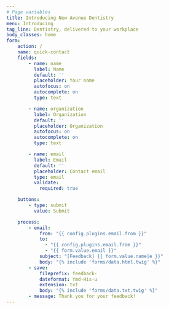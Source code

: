 ```yaml
---
# Page variables
title: Introducing New Avenue Dentistry
menu: Introducing
tag_line: Dentistry, delivered to your workplace
body_classes: home
form:
    action: /
    name: quick-contact
    fields:
        - name: name
          label: Name
          default: ''
          placeholder: Your name
          autofocus: on
          autocomplete: on
          type: text

        - name: organization
          label: Organization
          default: ''
          placeholder: Organization
          autofocus: on
          autocomplete: on
          type: text

        - name: email
          label: Email
          default: ''
          placeholder: Contact email
          type: email
          validate:
            required: true

    buttons:
        - type: submit
          value: Submit

    process:
        - email:
            from: "{{ config.plugins.email.from }}"
            to:
              - "{{ config.plugins.email.from }}"
              - "{{ form.value.email }}"
            subject: "[Feedback] {{ form.value.name|e }}"
            body: "{% include 'forms/data.html.twig' %}"
        - save:
            fileprefix: feedback-
            dateformat: Ymd-His-u
            extension: txt
            body: "{% include 'forms/data.txt.twig' %}"
        - message: Thank you for your feedback!
---
```

